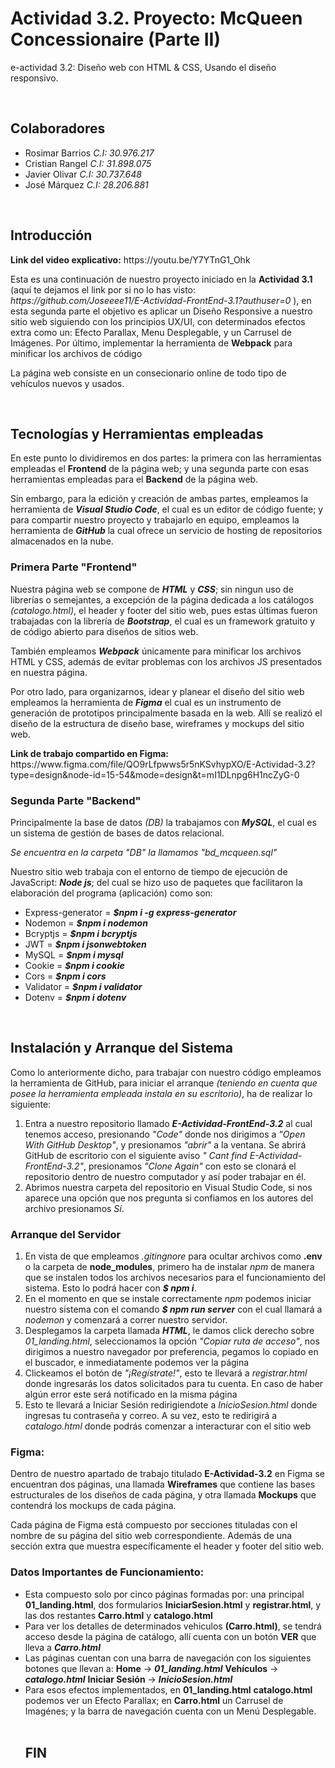# Actividad 3.2. Proyecto: McQueen Concessionaire (Parte II)
<p>e-actividad 3.2: Diseño web con HTML & CSS, Usando el diseño responsivo.</p>
<br>
<h2> Colaboradores </h2><ul>
<li>Rosimar Barrios  <i>C.I: 30.976.217</i></li>
<li>Cristian Rangel  <i>C.I: 31.898.075</i></li>
<li>Javier Olivar  <i>C.I: 30.737.648</i></li>
<li>José Márquez  <i>C.I: 28.206.881</i></li>
</ul>
<br>

<h2>Introducción</h2>
<p><b>Link del video explicativo:</b> https://youtu.be/Y7YTnG1_Ohk </p>
<p>Esta es una continuación de nuestro proyecto iniciado en la <b>Actividad 3.1</b> (aquí te dejamos el link por si no lo has visto: <i>https://github.com/Joseeee11/E-Actividad-FrontEnd-3.1?authuser=0</i> ), en esta segunda parte el objetivo es aplicar un Diseño Responsive a nuestro sitio web siguiendo con los principios UX/UI, con determinados efectos extra como un: Efecto Parallax, Menu Desplegable, y un Carrusel de Imágenes. Por último, implementar la herramienta de <b>Webpack</b> para minificar los archivos de código</p> 
<p> La página web consiste en un consecionario online de todo tipo de vehículos nuevos y usados.</p>

<br>
<h2>Tecnologías y Herramientas empleadas </h2>
<p>En este punto lo dividiremos en dos partes: la primera con las herramientas empleadas el <b>Frontend</b> de la página web; y una segunda parte con esas herramientas empleadas para el <b>Backend</b> de la página web.</p>
<p>Sin embargo, para la edición y creación de ambas partes, empleamos la herramienta de <b><i>Visual Studio Code</i></b>, el cual es un editor de código fuente; y para compartir nuestro proyecto y trabajarlo en equipo, empleamos la herramienta de <b><i>GitHub</i></b> la cual ofrece un servicio de hosting de repositorios almacenados en la nube.</p>
<h3>Primera Parte "Frontend"</h3>
<p>Nuestra página web se compone de <b><i>HTML</i></b> y <b><i>CSS</i></b>; sin ningun uso de librerías o semejantes, a excepción de la página dedicada a los catálogos <i>(catalogo.html)</i>, el header y footer del sitio web, pues estas últimas fueron trabajadas con la librería de <b><i>Bootstrap</i></b>, el cual es un framework gratuito y de código abierto para diseños de sitios web.</p>
<p>También empleamos <b><i>Webpack</i></b> únicamente para minificar los archivos HTML y CSS, además de evitar problemas con los archivos JS presentados en nuestra página.</p>
<p>Por otro lado, para organizarnos, idear y planear el diseño del sitio web empleamos la herramienta de <b><i>Figma</i></b> el cual es un instrumento de generación de prototipos principalmente basada en la web. Allí se realizó el diseño de la estructura de diseño base, wireframes y mockups del sitio web.</p>
<p><b>Link de trabajo compartido en Figma:</b> https://www.figma.com/file/QO9rLfpwws5r5nKSvhypXO/E-Actividad-3.2?type=design&node-id=15-54&mode=design&t=mI1DLnpg6H1ncZyG-0 
<br></p>

<h3>Segunda Parte "Backend"</h3>
<p>Principalmente la base de datos <i>(DB)</i> la trabajamos con <b><i>MySQL</i></b>, el cual es un sistema de gestión de bases de datos relacional.</p>
<p><i>Se encuentra en la carpeta "DB" la llamamos "bd_mcqueen.sql"</i></p>
<p>Nuestro sitio web trabaja con el entorno de tiempo de ejecución de JavaScript: <b><i>Node js</i></b>; del cual se hizo uso de paquetes que facilitaron la elaboración del programa (aplicación) como son:</p>
<ul><li>Express-generator  = <b><i>$npm i -g express-generator</i></b></li>
	<li>Nodemon  =  <b><i>$npm i nodemon</i></b></li>
	<li>Bcryptjs = <b><i>$npm i bcryptjs</i></b></li>
	<li>JWT  =  <b><i>$npm i jsonwebtoken</i></b></li>
	<li>MySQL  =  <b><i>$npm i mysql</i></b></li>
	<li>Cookie  =  <b><i>$npm i cookie</i></b></li>
	<li>Cors  =  <b><i>$npm i cors</i></b></li>	
	<li>Validator  =  <b><i>$npm i validator</i></b></li>
	<li>Dotenv  =  <b><i>$npm i dotenv</i></b></li></ul>
<br>

<h2>Instalación y Arranque del Sistema</h2>
<p>Como lo anteriormente dicho, para trabajar con nuestro código empleamos la herramienta de GitHub, para iniciar el arranque <i>(teniendo en cuenta que posee la herramienta empleada instala en su escritorio)</i>, ha de realizar lo siguiente:
</p>
<ol><li>Entra a nuestro repositorio llamado <b><i>E-Actividad-FrontEnd-3.2</i></b> al cual tenemos acceso, presionando <i> "Code" </i>  donde nos dirigimos a <i>"Open With GitHub Desktop"</i>, y presionamos <i>"abrir"</i> a la ventana. Se abrirá GitHub de escritorio con el siguiente aviso <i>" Cant find E-Actividad-FrontEnd-3.2"</i>, presionamos <i>"Clone Again"</i> con esto se clonará el repositorio dentro de nuestro computador y así poder trabajar en él.</li>
<li>Abrimos nuestra carpeta del repositorio en Visual Studio Code, si nos aparece una opción que nos pregunta si confiamos en los autores del archivo presionamos <i>Sí</i>.</li></ol>

<h3>Arranque del Servidor</h3>
<ol><li>En vista de que empleamos <i>.gitingnore</i> para ocultar archivos como <b>.env</b> o la carpeta de <b>node_modules</b>, primero ha de instalar <i>npm</i> de manera que se instalen todos los archivos necesarios para el funcionamiento del sistema. Esto lo podrá hacer con <i><b>$ npm i</b></i>.</li>
<li>En el momento en que se instale correctamente <i>npm</i> podemos iniciar nuestro sistema con el comando <i><b>$ npm run server</b></i> con el cual llamará a <i>nodemon</i> y comenzará a correr nuestro servidor.</li>
<li>Desplegamos la carpeta llamada <b><i>HTML</i></b>, le damos click derecho sobre <i>01_landing.html</i>, seleccionamos la opción <i>"Copiar ruta de acceso"</i>, nos dirigimos a nuestro navegador por preferencia, pegamos lo copiado en el buscador, e inmediatamente podemos ver la página</li>
<li>Clickeamos el botón de <i>"¡Regístrate!"</i>, esto te llevará a <i>registrar.html</i> donde ingresarás los datos solicitados para tu cuenta. En caso de haber algún error este será notificado en la misma página</li>
<li>Esto te llevará a Iniciar Sesión redirigiendote a <i>InicioSesion.html</i> donde ingresas tu contraseña y correo. A su vez, esto te redirigirá a <i>catalogo.html</i> donde podrás comenzar a interacturar con el sitio web</li></ol>

<h3>Figma:</h3>
<p>Dentro de nuestro apartado de trabajo titulado <b>E-Actividad-3.2</b> en Figma se encuentran dos páginas, una llamada <b>Wireframes</b> que contiene las bases estructurales de los diseños de cada página, y otra llamada <b>Mockups</b> que contendrá los mockups de cada página.</p>
<p>Cada página de Figma está compuesto por secciones tituladas con el nombre de su página del sitio web correspondiente. Además de una sección extra que muestra específicamente el header y footer del sitio web.</p>

<h3>Datos Importantes de Funcionamiento:</h3>
<ul>
	<li>Esta compuesto solo por cinco páginas formadas por: una principal <b>01_landing.html</b>, dos formularios <b>IniciarSesion.html</b> y <b>registrar.html</b>, y las dos restantes <b>Carro.html</b> y <b>catalogo.html</b></li>
	<li>Para ver los detalles de determinados vehiculos <b>(Carro.html)</b>, se tendrá acceso desde la página de catálogo, allí cuenta con un botón <b>VER</b> que lleva a <i><b>Carro.html</b></i></li>
	<li>Las páginas cuentan con una barra de navegación con los siguientes botones que llevan a:
		<b>Home</b> -> <i><b>01_landing.html</b></i>
		<b>Vehículos</b> -> <i><b>catalogo.html</b></i>
		<b>Iniciar Sesión</b> -> <i><b>InicioSesion.html</b></i></li>
<li>Para esos efectos implementados, en <b>01_landing.html</b> <b>catalogo.html</b> podemos ver un Efecto Parallax; en <b>Carro.html</b> un Carrusel de Imagénes; y la barra de navegación cuenta con un Menú Desplegable.</li>

<br>
<h2>FIN</h2>